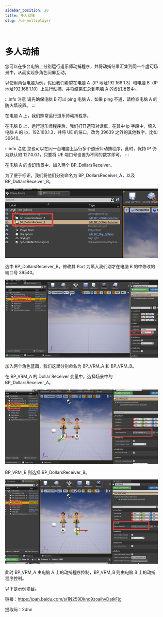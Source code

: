 ```yaml
---
sidebar_position: 20
title: 多人动捕
slug: /ue-multiplayer

---
```


# 多人动捕

您可以在多台电脑上分别运行道乐师动捕程序，并将动捕结果汇集到同一个虚幻场景中，从而实现多角色同屏互动。

以使用两台电脑为例，假设我们希望在电脑 A（IP 地址192.168.1.3）和电脑 B（IP 地址192.168.1.10）上进行动捕，并将结果汇总到电脑 A 的虚幻场景中。

:::info 注意
请先确保电脑 B 可以 ping 电脑 A，如果 ping 不通，请检查电脑 A 的防火墙设置。
:::

在电脑 A 上，我们照常运行道乐师动捕程序。

在电脑 B 上，运行道乐师程序后，我们打开选项对话框，在其中 ip 字段中，填入电脑 A 的 ip，192.168.1.3，并将 UE 的端口，改为 39639 之外的其他数字，比如 39640。

:::info 注意
您也可以在同一台电脑上运行多个道乐师动捕程序，此时，保持 IP 仍为默认的 127.0.0.1，只要将 UE 端口号设置为不同的数字即可。
:::

在电脑 A 的虚幻场景中，加入两个 BP_DollarsReceiver。

为了便于标识，我们将他们分别命名为 BP_DollarsReceiver_A，以及 BP_DollarsReceiver_B。

![](../../img/2023_11_03_23_08_00-DollarsVRMUE_Multiplayers.png)

选中 BP_DollarsReceiver_B，修改其 Port 为填入我们刚才在电脑 B 的中修改的端口号 39540。

![](../../img/2023_11_03_23_10_35-DollarsVRMUE_Multiplayers.png)

加入两个角色蓝图，我们这里分别命名为 BP_VRM_A 和 BP_VRM_B。

在 BP_VRM_A 的 Dollar Receiver 变量中，选择场景中的 BP_DollarsReceiver_A。

![](../../img/2023_11_03_23_14_13-DollarsVRMUE_Multiplayers.png)

BP_VRM_B 则选择 BP_DollarsReceiver_B。

![](../../img/2023_11_03_23_15_09-DollarsVRMUE_Multiplayer.png)

此时 BP_VRM_A 由电脑 A 上的动捕程序控制，BP_VRM_B 则由电脑 B 上的动捕程序控制。

以下是示例项目。

链接：https://pan.baidu.com/s/1N259Dkno9zoaihvDatkFjg 

提取码：2dhn 